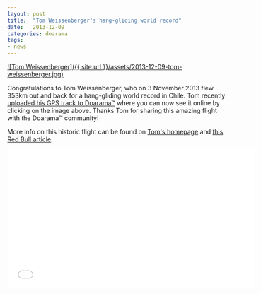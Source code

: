 ```yaml
---
layout: post
title:  "Tom Weissenberger's hang-gliding world record"
date:   2013-12-09
categories: doarama
tags:
- news
---
```


[![Tom Weissenberger]({{ site.url }}/assets/2013-12-09-tom-weissenberger.jpg)](http://www.doarama.com/view/2860)

Congratulations to Tom Weissenberger, who on 3 November 2013 flew 353km out and back for a hang-gliding world record in Chile.
Tom recently [uploaded his GPS track to Doarama&trade;](http://www.doarama.com/view/2860) where you can now see it online by
clicking on the image above.  Thanks Tom for sharing this amazing flight with the Doarama&trade; community!

More info on this historic flight can be found on [Tom's homepage](http://www.wings-on-tour.com/) and 
[this Red Bull article](http://www.redbull.com/au/en/adventure/stories/1331620262876/a-new-hang-gliding-world-record-in-chile).

<iframe width="560" height="315" src="//www.youtube.com/embed/t2Car84FG-c" frameborder="0" allowfullscreen></iframe>
